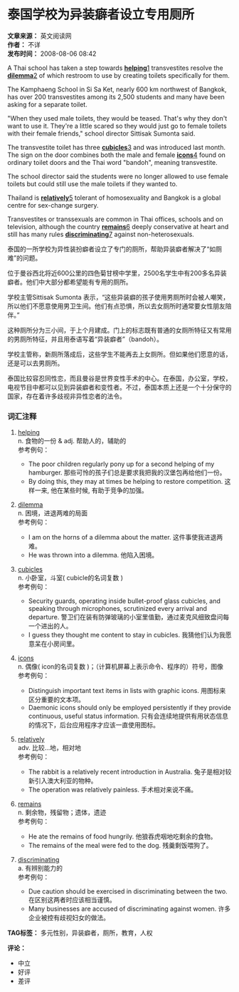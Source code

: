 # 泰国学校为异装癖者设立专用厕所

**文章来源：** 英文阅读网  
**作者：** 不详  
**发布时间：** 2008-08-06 08:42  

A Thai school has taken a step towards [**helping**](http://dict.qsbdc.com/helping)[1](#_w_1) transvestites resolve the [**dilemma**](http://dict.qsbdc.com/dilemma)[2](#_w_2) of which restroom to use by creating toilets specifically for them.

The Kamphaeng School in Si Sa Ket, nearly 600 km northwest of Bangkok, has over 200 transvestites among its 2,500 students and many have been asking for a separate toilet.

"When they used male toilets, they would be teased. That's why they don't want to use it. They're a little scared so they would just go to female toilets with their female friends," school director Sittisak Sumonta said.

The transvestite toilet has three [**cubicles**](http://dict.qsbdc.com/cubicles)[3](#_w_3) and was introduced last month. The sign on the door combines both the male and female [**icons**](http://dict.qsbdc.com/icons)[4](#_w_4) found on ordinary toilet doors and the Thai word "bandoh", meaning transvestite.

The school director said the students were no longer allowed to use female toilets but could still use the male toilets if they wanted to.

Thailand is [**relatively**](http://dict.qsbdc.com/relatively)[5](#_w_5) tolerant of homosexuality and Bangkok is a global centre for sex-change surgery.

Transvestites or transsexuals are common in Thai offices, schools and on television, although the country [**remains**](http://dict.qsbdc.com/remains)[6](#_w_6) deeply conservative at heart and still has many rules [**discriminating**](http://dict.qsbdc.com/discriminating)[7](#_w_7) against non-heterosexuals.

泰国的一所学校为异性装扮癖者设立了专门的厕所，帮助异装癖者解决了“如厕难”的问题。

位于曼谷西北将近600公里的四色菊甘榜中学里，2500名学生中有200多名异装癖者。他们中大部分都希望能有专用的厕所。

学校主管Sittisak Sumonta 表示，“这些异装癖的孩子使用男厕所时会被人嘲笑，所以他们不愿意使用男卫生间。他们有点恐惧，所以去女厕所时通常要女性朋友陪伴。”

这种厕所分为三小间，于上个月建成。门上的标志既有普通的女厕所特征又有常用的男厕所特征，并且用泰语写着“异装癖者”（bandoh）。

学校主管称，新厕所落成后，这些学生不能再去上女厕所。但如果他们愿意的话，还是可以去男厕所。

泰国比较容忍同性恋，而且曼谷是世界变性手术的中心。在泰国，办公室，学校，电视节目中都可以见到异装癖者和变性者。不过，泰国本质上还是一个十分保守的国家，存在着许多歧视非异性恋者的法令。

### 词汇注释

1. [helping](http://dict.qsbdc.com/helping)  
   n. 食物的一份 & adj. 帮助人的，辅助的  
   参考例句：  
   - The poor children regularly pony up for a second helping of my hamburger. 那些可怜的孩子们总是要求我把我的汉堡包再给他们一份。
   - By doing this, they may at times be helping to restore competition. 这样一来, 他在某些时候, 有助于竞争的加强。

2. [dilemma](http://dict.qsbdc.com/dilemma)  
   n. 困境，进退两难的局面  
   参考例句：  
   - I am on the horns of a dilemma about the matter. 这件事使我进退两难。
   - He was thrown into a dilemma. 他陷入困境。

3. [cubicles](http://dict.qsbdc.com/cubicles)  
   n. 小卧室，斗室( cubicle的名词复数 )  
   参考例句：  
   - Security guards, operating inside bullet-proof glass cubicles, and speaking through microphones, scrutinized every arrival and departure. 警卫们在装有防弹玻璃的小室里值勤，通过麦克风细致盘问每一个进出的人。
   - I guess they thought me content to stay in cubicles. 我猜他们认为我愿意呆在小房间里。

4. [icons](http://dict.qsbdc.com/icons)  
   n. 偶像( icon的名词复数 )；（计算机屏幕上表示命令、程序的）符号，图像  
   参考例句：  
   - Distinguish important text items in lists with graphic icons. 用图标来区分重要的文本项。
   - Daemonic icons should only be employed persistently if they provide continuous, useful status information. 只有会连续地提供有用状态信息的情况下，后台应用程序才应该一直使用图标。

5. [relatively](http://dict.qsbdc.com/relatively)  
   adv. 比较...地，相对地  
   参考例句：  
   - The rabbit is a relatively recent introduction in Australia. 兔子是相对较新引入澳大利亚的物种。
   - The operation was relatively painless. 手术相对来说不痛。

6. [remains](http://dict.qsbdc.com/remains)  
   n. 剩余物，残留物；遗体，遗迹  
   参考例句：  
   - He ate the remains of food hungrily. 他狼吞虎咽地吃剩余的食物。
   - The remains of the meal were fed to the dog. 残羹剩饭喂狗了。

7. [discriminating](http://dict.qsbdc.com/discriminating)  
   a. 有辨别能力的  
   参考例句：  
   - Due caution should be exercised in discriminating between the two. 在区别这两者时应该相当谨慎。
   - Many businesses are accused of discriminating against women. 许多企业被控有歧视妇女的做法。

**TAG标签：** 多元性别，异装癖者，厕所，教育，人权  

**评论：**  
- 中立  
- 好评  
- 差评  